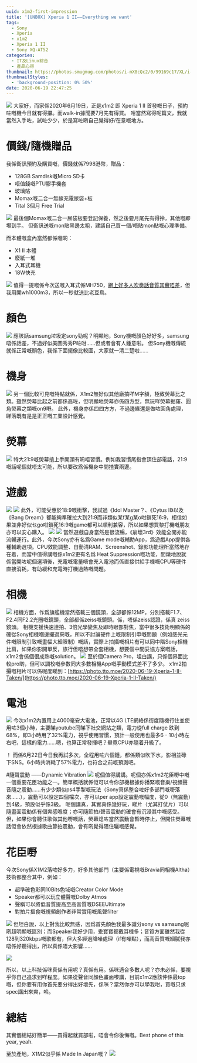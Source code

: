 ```yaml
---
uuid: x1m2-first-impression
title: '[UNBOX] Xperia 1 II——Everything we want'
tags:
  - Sony 
  - Xperia 
  - x1m2
  - Xperia 1 II
  - Sony XQ-AT52
categories:
  - IT及Linux綜合
  - 產品心得
thumbnail: https://photos.smugmug.com/photos/i-mX8cQc2/0/99169c17/XL/i-mX8cQc2-XL.jpg
thumbnailStyles:
  - 'background-position: 0% 50%'
date: 2020-06-19 22:47:25
---
```


![](https://photos.smugmug.com/2020-06-19-x1m2-blog用圖/i-g8KtpwL/0/38b7d200/XL/photo_2020-06-19_21-53-34-XL.jpg)
大家好，而家係2020年6月19日，正是x1m2 即 Xperia 1 II 
首發嘅日子，預約咗嘅機今日就有得攞。而walk-in據聞要7月先有得買。
咁當然寫得呢篇文，我就當然入手咗，試咗少少，於是寫咗啲自己覺得好/在意嘅地方。

# 價錢/隨機贈品
我係衛訊預約及購買嘅，價錢就係7998港幣，贈品：
 - 128GB Samdisk嘅Micro SD卡
 - 唔值錢嘅PTU膠手機套
 - 玻璃貼
 - Momax嘅二合一無線充電尿袋+板
 - Tital 3個月 Free Trial
 
 ![](https://photos.smugmug.com/2020-06-19-x1m2-blog用圖/i-mBpjLHb/0/b4c000b5/X3/20200619_215858-X3.jpg)
最後個Momax嘅二合一尿袋板要登記保養，然之後要月尾先有得拎，其他嘅即場到手。
但衛訊送嘅mon貼黑邊太粗，建議自己買一個/唔貼mon貼嘅心理準備。

而本體嘅盒內當然都係嗰啲：
- X1 II 本體
- 廢紙一堆
- 入耳式耳機 
- 18W快充 

![](https://photos.smugmug.com/2020-06-19-x1m2-blog用圖/i-MH6HrGx/0/426b5f56/X2/photo_2020-06-19_21-53-18-X2.jpg)
值得一提嘅係今次送嘅入耳式係MH750，[網上好多人吹奏話音質其實唔差](https://zhuanlan.zhihu.com/p/70605626)，但我用開wh1000m3，所以一秒就送比老豆鳥。

# 顏色
![](https://photos.smugmug.com/2020-06-19-x1m2-blog用圖/i-BBmRfSq/1/5e3b8a67/XL/photo_2020-06-19_22-25-05-XL.jpg)
應該話samsung垃圾定sony勁呢？明顯地，Sony機嘅顏色好好多，samsung唔係話差，不過好似美圖秀秀P咗咁……但或者會有人鍾意啦。
但Sony機嘅傳統就係正常嘅顏色，我係下面擺像比較圖，大家就一清二楚啦……

# 機身
![](https://photos.smugmug.com/2020-06-19-x1m2-blog用圖/i-mX8cQc2/0/465f72a6/X2/20200619_223001-X2.jpg)
另一個比較可見嘅特點就係，X1m2無好似其他廠搞咩M字額，極致熒幕比之類。雖然熒幕比起之前都係高咗，但明顯地熒幕亦係四方型，無玩咩熒幕掘窿、圓角熒幕之類嘅on9嘢。
此外，機身亦係四四方方，不過邊緣還是做咗圓角處理，睇落既有是是正正嘅工業設計感覺。

# 熒幕
![](https://photos.smugmug.com/2020-06-19-x1m2-blog用圖/i-XwnJssR/0/4d910c1e/XL/20200619_223018-XL.jpg)
特大21:9嘅熒幕揸上手開頭有啲唔習慣。例如我習慣尾指會頂住部電話，21:9嘅話呢個就唔太可能，所以要改爲係機身中間揸實兩邊。

# 遊戲
![](https://photos.smugmug.com/photos/i-KqLVrSD/0/c617ed1e/X2/i-KqLVrSD-X2.png)
![](https://photos.smugmug.com/photos/i-HzGMdWQ/0/3e160ae0/X2/i-HzGMdWQ-X2.png)
此外，可能受惠於18:9嘅衝擊，我試過《Idol Master？、《Cytus II》以及《Bang Dream》都能夠準確拉大到21:9而非類似某f某g某o咁鎖死16:9，相信如果並非好似乜go咁鎖死16:9嘅game都可以順利兼容，所以如果想買黎打機嘅朋友亦可以安心購入。
![](https://photos.smugmug.com/photos/i-8bgN6XN/0/5b937fa8/X2/i-8bgN6XN-X2.png)
![](https://photos.smugmug.com/photos/i-R2z7RFB/0/7390dbf0/X2/i-R2z7RFB-X2.png)
當然遊戲自身當然是很流暢，《崩壞3rd》效能全開亦能流暢運行。此外，今次Sony亦有名爲Game mode嘅輔助App，爲遊戲App提供各種輔助選項。CPU效能調整、自動清RAM、Screenshot、錄影功能理所當然地存在着，而當中值得講嘅係x1m2更有名爲 Heat Suppression嘅功能，間燉地說就係當開咗呢個選項後，充電嘅電量唔會充入電池而係直接供給手機嘅CPU等硬件直接消耗，有助緩和充電時打機過熱嘅問題。

# 相機
![](https://photos.smugmug.com/2020-06-19-Xperia-1-II-Taken/i-WBPWZ6X/0/de441f7f/4K/DSC_0004-4K.jpg)
相機方面，作爲旗艦機當然搭載三個鏡頭，全部都係12MP，分別搭載F1.7、F2.4同F2.2光圈嘅鏡頭，全部都係zeiss嘅鏡頭。係，唔係zeiss認證，係真 zeiss鏡頭。
相機支援快速連拍、3倍光學變焦及即時眼部對焦，當中很多技術明顯係的確從Sony相機嗰邊攞過來嘅，所以不討論硬件上嘅限制引申嘅問題（例如感光元件嘅限制引致嘅畫幅大細限制）嘅話，實際上拍攝嘅相片有可以同中階Sony相機比肩，如果你影開單反，旅行但唔想帶全套相機，想要個中間妥協方案嘅話，x1m2會係個很成熟嘅solution。
![](https://photos.smugmug.com/2020-06-19-x1m2-blog用圖/i-Bg9V5Xr/1/3ca9c96c/XL/photo_2020-06-19_21-53-23-XL.jpg)
至於個Camera Pro，坦白講，只係個界面比較pro啲，但可以調校嘅參數同大多數相機App嘅手動模式差不了多少。
x1m2拍攝嘅相片可以係呢度睇到：[https://photo.tto.moe/2020-06-19-Xperia-1-II-Taken/](https://photo.tto.moe/2020-06-19-Xperia-1-II-Taken/)

# 電池
![](https://photos.smugmug.com/photos/i-9R585th/0/d79a200a/X3/i-9R585th-X3.jpg)
今次x1m2內置用上4000毫安大電池，正常以4G LTE網絡係街度隨機行住並使用咗3個小時，主要睇youtube同睇下社交網站之類，電力從full charge 跌到68%，即3小時用了32%電力，視乎使用習慣，預計一般使用也最多6 - 10小時左右吧，這樣的電力……嗯，也算正常發揮吧？畢竟CPU亦隨着升級了。

！[](https://photos.smugmug.com/photos/i-5WPQKHj/0/2175904c/X3/i-5WPQKHj-X3.jpg)
而係6月22日今日我再試多次，全程用咗六個鍾，都係類似吹下水，影相並碌下SNS。6小時共消耗了57%電力，也符合之前嘅預測吧。

#隨聲震動 ——Dynamic Vibration
![](https://photos.smugmug.com/photos/i-KrPsBGs/0/4c907d02/X3/i-KrPsBGs-X3.jpg)
呢個值得講講。呢個亦係x1m2花臣嘢中嘅一個重要花臣功能之一。簡單概括就係佢可以令你部機根據你播緊嘅音樂/視頻聲音隨之震動……有少少類似ps4手掣嘅玩法（Sony真係整合咗好多部門嘅嘢落來……），震動可以設定四個檔次，亦可以per app設定震動嘅幅度，從0（無震動）到4級，預設似乎係3級。
呢個講真，其實真係幾好玩，睇片（尤其打仗片）可以隨畫面震動係有個爽感喺度；亦可隨節拍/聲音震動的確會有沉浸其中嘅感受。但，如果你會聽住歌做其他嘢嘅話，熒幕熄咗當然震動會暫時停止，但開住熒幕嘅話佢會依然根據歌曲節拍震動，會有啲覺得阻住曬嘅感覺。

# 花臣嘢
今次Sony係X1M2落咗好多力，好多其他部門（主要係電視嘅Bravia同相機Altha）技術都整合其中，例如：
- 超準確色彩同10Bits色域嘅Creator Color Mode
- Speaker都可以玩立體聲嘅Dolby Atmos
- 聲稱可以將低音質提高至高音質嘅DSEEUltimate
- 對拍片搵食嘅視頻創作者非常實用嘅風聲filter

![](https://photos.smugmug.com/photos/i-M5HvjmZ/0/433966b8/X3/i-M5HvjmZ-X3.png)
但坦白說，以上對我比較無感，因爲首先顏色我最多識分sony vs samsung呢啲超明顯嘅區別；而Speaker我好少用，乖寶寶都戴耳機多；音質方面雖然我從128到320kbps嘅歌都有，但大多經過降噪處理（if有噪點），而高音質嘅細膩我亦唔係好聽得出，所以真係唔大影響……

![](https://photos.smugmug.com/photos/i-Vj2FZ64/0/b5b6ee7f/X3/i-Vj2FZ64-X3.jpg)

所以，以上科技係咪真係有用呢？真係有用。係咪適合多數人呢？亦未必係，要視乎你自己追求到咩程度。如果從聲音同顏色畫面嚟講，目前x1m2應該仲係最top嘅，但你要有用你首先要分得出好壞先，係咪？當然你亦可以學我咁，買嘅只求spec講出來爽，哈。

# 總結
其實個總結好簡單——買得起就買部啦，唔會令你後悔嘅。Best phone of this year, yeah.

至於產地，X1M2似乎係 Made In Japan嘅？
![](https://photos.smugmug.com/photos/i-Vd3PrwD/0/87bc738d/XL/i-Vd3PrwD-XL.jpg)